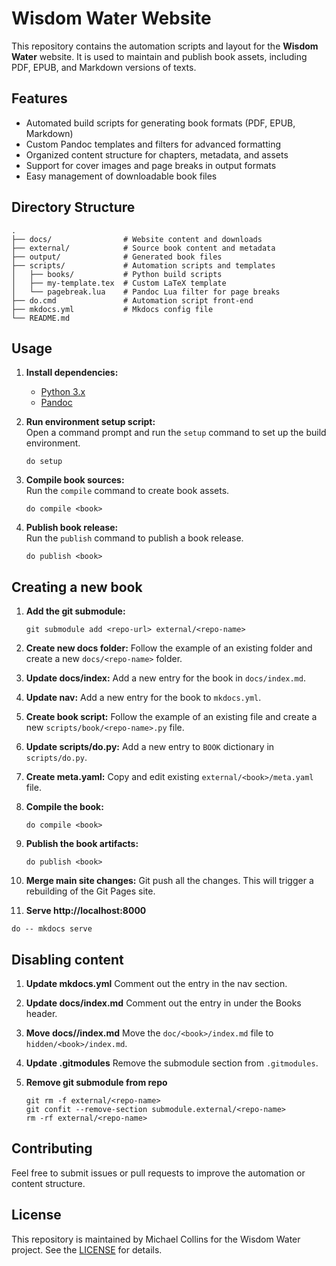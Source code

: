 # Wisdom Water Website

This repository contains the automation scripts and layout for the **Wisdom Water** website. It is used to maintain and publish book assets, including PDF, EPUB, and Markdown versions of texts.

## Features

- Automated build scripts for generating book formats (PDF, EPUB, Markdown)
- Custom Pandoc templates and filters for advanced formatting
- Organized content structure for chapters, metadata, and assets
- Support for cover images and page breaks in output formats
- Easy management of downloadable book files

## Directory Structure

```
.
├── docs/                # Website content and downloads
├── external/            # Source book content and metadata
├── output/              # Generated book files
├── scripts/             # Automation scripts and templates
│   ├── books/           # Python build scripts
│   ├── my-template.tex  # Custom LaTeX template
│   └── pagebreak.lua    # Pandoc Lua filter for page breaks
├── do.cmd               # Automation script front-end
├── mkdocs.yml           # Mkdocs config file
└── README.md
```

## Usage

1. **Install dependencies:**  
   - [Python 3.x](https://www.python.org/)
   - [Pandoc](https://pandoc.org/)

2. **Run environment setup script:**  
   Open a command prompt and run the `setup` command to set up the build environment.
   ```
   do setup
   ```

3. **Compile book sources:**  
   Run the `compile` command to create book assets.
   ```
   do compile <book>
   ```

4. **Publish book release:**  
   Run the `publish` command to publish a book release.
   ```
   do publish <book>
   ```

## Creating a new book

1. **Add the git submodule:**
   ```
   git submodule add <repo-url> external/<repo-name>
   ```

2. **Create new docs folder:**
   Follow the example of an existing folder and create a new `docs/<repo-name>` folder.

3. **Update docs/index:**
   Add a new entry for the book in `docs/index.md`.

4. **Update nav:**
   Add a new entry for the book to `mkdocs.yml`.

5. **Create book script:**
   Follow the example of an existing file and create a new `scripts/book/<repo-name>.py` file.

6. **Update scripts/do.py:**
   Add a new entry to `BOOK` dictionary in `scripts/do.py`.

7. **Create meta.yaml:**
   Copy and edit existing `external/<book>/meta.yaml` file.

8. **Compile the book:**
   ```
   do compile <book>
   ```

9. **Publish the book artifacts:**
   ```
   do publish <book>
   ```

10. **Merge main site changes:**
   Git push all the changes. This will trigger a rebuilding of the Git Pages site.

11. **Serve http://localhost:8000**
   ```
   do -- mkdocs serve
   ```

## Disabling content

1. **Update mkdocs.yml**
   Comment out the entry in the nav section.

2. **Update docs/index.md**
   Comment out the entry in under the Books header.

3. **Move docs/<book>/index.md**
   Move the `doc/<book>/index.md` file to `hidden/<book>/index.md`.

4. **Update .gitmodules**
   Remove the submodule section from `.gitmodules`.

5. **Remove git submodule from repo**
   ```
   git rm -f external/<repo-name>
   git confit --remove-section submodule.external/<repo-name>
   rm -rf external/<repo-name>
   ```

## Contributing

Feel free to submit issues or pull requests to improve the automation or content structure.

## License

This repository is maintained by Michael Collins for the Wisdom Water project. See the [LICENSE](LICENSE) for details.